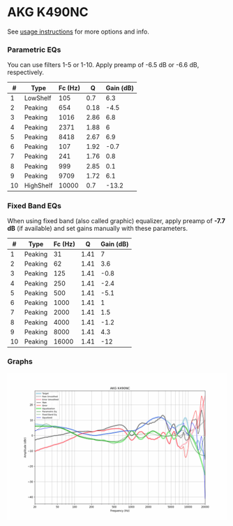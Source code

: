 # AKG K490NC
See [usage instructions](https://github.com/jaakkopasanen/AutoEq#usage) for more options and info.

### Parametric EQs
You can use filters 1-5 or 1-10. Apply preamp of -6.5 dB or -6.6 dB, respectively.

|   # | Type      |   Fc (Hz) |    Q |   Gain (dB) |
|-----|-----------|-----------|------|-------------|
|   1 | LowShelf  |       105 | 0.7  |         6.3 |
|   2 | Peaking   |       654 | 0.18 |        -4.5 |
|   3 | Peaking   |      1016 | 2.86 |         6.8 |
|   4 | Peaking   |      2371 | 1.88 |         6   |
|   5 | Peaking   |      8418 | 2.67 |         6.9 |
|   6 | Peaking   |       107 | 1.92 |        -0.7 |
|   7 | Peaking   |       241 | 1.76 |         0.8 |
|   8 | Peaking   |       999 | 2.85 |         0.1 |
|   9 | Peaking   |      9709 | 1.72 |         6.1 |
|  10 | HighShelf |     10000 | 0.7  |       -13.2 |

### Fixed Band EQs
When using fixed band (also called graphic) equalizer, apply preamp of **-7.7 dB** (if available) and set gains manually with these parameters.

|   # | Type    |   Fc (Hz) |    Q |   Gain (dB) |
|-----|---------|-----------|------|-------------|
|   1 | Peaking |        31 | 1.41 |         7   |
|   2 | Peaking |        62 | 1.41 |         3.6 |
|   3 | Peaking |       125 | 1.41 |        -0.8 |
|   4 | Peaking |       250 | 1.41 |        -2.4 |
|   5 | Peaking |       500 | 1.41 |        -5.1 |
|   6 | Peaking |      1000 | 1.41 |         1   |
|   7 | Peaking |      2000 | 1.41 |         1.5 |
|   8 | Peaking |      4000 | 1.41 |        -1.2 |
|   9 | Peaking |      8000 | 1.41 |         4.3 |
|  10 | Peaking |     16000 | 1.41 |       -12   |

### Graphs
![](./AKG%20K490NC.png)
